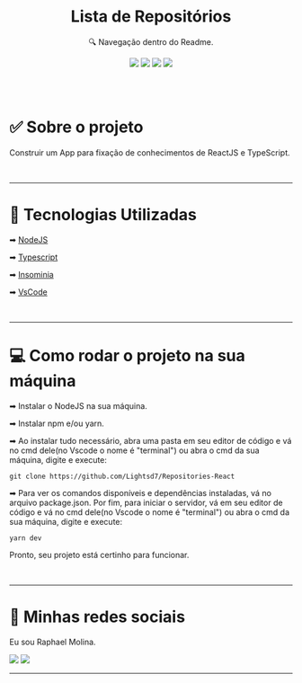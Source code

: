 <h1 align="center"> Lista de Repositórios </h1>

<p align="center">🔍 Navegação dentro do Readme. </p>

<div align="center">

  [![](https://img.shields.io/badge/-Sobre-5276f2)](#sobre-o-projeto)
  [![](https://img.shields.io/badge/-Tecnologias-5276f2)](#techs)
  [![](https://img.shields.io/badge/-Começando-5276f2)](#rodar-projeto)
  [![](https://img.shields.io/badge/-Social-5276f2)](#rede-social)

</div>

</br></br>

<div align="left">
  <h1 id="sobre-o-projeto"> ✅ Sobre o projeto </h1>
  <p>
    Construir um App para fixação de conhecimentos de ReactJS e TypeScript.
  </p>
</div>

</br>

___

<div align="left"> 
  <h1 id="techs">🚀 Tecnologias Utilizadas </h1> 
  <div>
    <p>
      ➡
      <a href="https://nodejs.org/en/"> NodeJS</a>
    </p>
    <p>
      ➡
      <a href="https://www.typescriptlang.org"> Typescript</a>
    </p>
    <p>
      ➡
      <a href="https://insomnia.rest"> Insominia</a>
    </p>
    <p>
      ➡
      <a href="https://code.visualstudio.com"> VsCode</a>
    </p>
  </div>
</div> 

</br>

___

<div align="left">
  <h1 id="rodar-projeto">💻 Como rodar o projeto na sua máquina </h1>
  <p>➡ Instalar o NodeJS na sua máquina. <p>
  <p>➡ Instalar npm e/ou yarn.</p>
  <p>➡ Ao instalar tudo necessário, abra uma pasta em seu editor de código e vá no cmd dele(no Vscode o nome é "terminal") ou abra o cmd da sua máquina, digite e execute: </p>
  <p> 

    git clone https://github.com/Lightsd7/Repositories-React
  </p>
  <p>➡ Para ver os comandos disponíveis e dependências instaladas, vá no arquivo package.json. Por fim, para iniciar o servidor, vá em seu editor de código e vá no cmd dele(no Vscode o nome é "terminal") ou abra o cmd da sua máquina, digite e execute: </p>
  <p>

    yarn dev
  </p>
  <p>Pronto, seu projeto está certinho para funcionar.</p>
</div>

</br>

___

<div align="left">
  <h1 id="rede-social">📱 Minhas redes sociais</h1>
  <p> Eu sou Raphael Molina.
  </p>

  [![](https://img.shields.io/badge/-Github-434140)](https://github.com/Lightsd7)
  [![](https://img.shields.io/badge/-LinkedIn-blue)](https://www.linkedin.com/in/raphael-molina-bedran-08a52699/)

</div>

___
